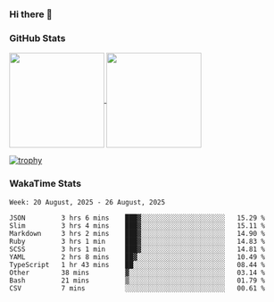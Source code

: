 ### Hi there 👋

### GitHub Stats

<a href="https://github.com/anuraghazra/github-readme-stats">
  <img align="center" height="170px" src="https://github-readme-stats.vercel.app/api/top-langs/?username=tksfjt1024&layout=compact&count_private=true&show_icons=true&show_icons=true&theme=graywhite" />
</a>
<a href="https://github.com/anuraghazra/github-readme-stats">
  <img align="center" height="170px" src="https://github-readme-stats.vercel.app/api?username=tksfjt1024&count_private=true&show_icons=true&show_icons=true&theme=graywhite" />
</a>

[![trophy](https://github-profile-trophy.vercel.app/?username=tksfjt1024)](https://github.com/ryo-ma/github-profile-trophy)

### WakaTime Stats

<!--START_SECTION:waka-->
```text
Week: 20 August, 2025 - 26 August, 2025

JSON         3 hrs 6 mins    ███▓░░░░░░░░░░░░░░░░░░░░░   15.29 % 
Slim         3 hrs 4 mins    ███▓░░░░░░░░░░░░░░░░░░░░░   15.11 % 
Markdown     3 hrs 2 mins    ███▓░░░░░░░░░░░░░░░░░░░░░   14.90 % 
Ruby         3 hrs 1 min     ███▓░░░░░░░░░░░░░░░░░░░░░   14.83 % 
SCSS         3 hrs 1 min     ███▓░░░░░░░░░░░░░░░░░░░░░   14.81 % 
YAML         2 hrs 8 mins    ██▓░░░░░░░░░░░░░░░░░░░░░░   10.49 % 
TypeScript   1 hr 43 mins    ██░░░░░░░░░░░░░░░░░░░░░░░   08.44 % 
Other        38 mins         ▓░░░░░░░░░░░░░░░░░░░░░░░░   03.14 % 
Bash         21 mins         ▒░░░░░░░░░░░░░░░░░░░░░░░░   01.79 % 
CSV          7 mins          ░░░░░░░░░░░░░░░░░░░░░░░░░   00.61 % 
```
<!--END_SECTION:waka-->
